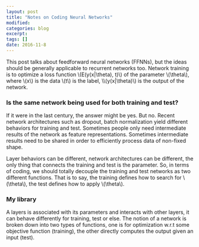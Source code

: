 ```yaml
---
layout: post
title: "Notes on Coding Neural Networks"
modified:
categories: blog
excerpt:
tags: []
date: 2016-11-8
---
```


This post talks about feedforward neural networks (FFNNs), but the ideas should be generally applicable to recurrent networks too.
Network training is to optimize a loss function \\(E(y(x|\theta), t)\\) of the parameter  \\(\theta\\), where \\(x\\) is the data \\(t\\) is the label, \\\\(y(x|\theta)\\) is the output of the network. 

### Is the same network being used for both training and test?
If it were in the last century, the answer might be yes. But no. 
Recent network architectures such as dropout, batch normalization yield different behaviors for training and test. 
Sometimes people only need intermediate results of the network as feature representations. 
Sometimes intermediate results need to be shared in order to efficiently process data of non-fixed shape.

Layer behaviors can be different, network architectures can be different, 
the only thing that connects the training and test is the parameter. 
So, in terms of coding, we should totally decouple the training and test networks as two different functions. 
That is to say, the training defines how to search for \\(\theta\\), the test defines how to apply \\(\theta\\).

### My library
A layers is associated with its parameters and interacts with other layers, 
it can behave differently for training, test or else. 
The notion of a network is broken down into two types of functions, 
one is for optimization w.r.t some objective function (training), 
the other directly computes the output given an input (test).

